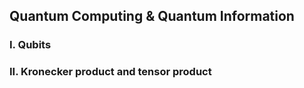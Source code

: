 ## Quantum Computing &amp; Quantum Information

### I. Qubits
### II. Kronecker product and tensor product


